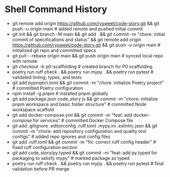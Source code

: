 # Shell Command History

- git remote add origin https://github.com/rysweet/code-story.git && git push -u origin main  # added remote and pushed initial commit
- git init && git branch -M main && git add . && git commit -m "chore: initial commit of specifications and status" && git remote add origin https://github.com/rysweet/code-story.git && git push -u origin main  # initialized git repo and committed specs
- git pull --rebase origin main && git push origin main  # synced local repo with remote
- git checkout -b p0-scaffolding  # created branch for P0 scaffolding
- poetry run ruff check . && poetry run mypy . && poetry run pytest  # validated linting, types, and tests
- git add pyproject.toml && git commit -m "chore: initialize Poetry project"  # committed Poetry configuration
- npm install -g pnpm  # installed pnpm globally
- git add package.json code_story js && git commit -m "chore: initialize pnpm workspace and basic folder structure"  # committed Node workspace scaffold
- git add docker-compose.yml && git commit -m "feat: add docker-compose for services"  # committed Docker Compose file
- git add .gitignore .editorconfig .ruff.toml .mypy.ini .eslintrc.json && git commit -m "chore: add repository configuration and quality tool configs"  # added repo ignores and config files
- git add .ruff.toml && git commit -m "fix: correct ruff config header"  # fixed ruff configuration section
- git add code_story/py.typed && git commit -m "feat: add py.typed for packaging to satisfy mypy"  # marked package as typed
- poetry run ruff check . && poetry run mypy . && poetry run pytest  # final validation before PR merge

